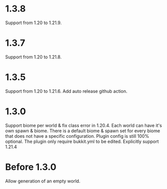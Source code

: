 # 1.3.8
Support from 1.20 to 1.21.9.

# 1.3.7
Support from 1.20 to 1.21.8.

# 1.3.5
Support from 1.20 to 1.21.6.
Add auto release github action.

# 1.3.0
Support biome per world & fix class error in 1.20.4. Each world can have it's own spawn & biome. There is a default biome & spawn set for every biome that does not have a specific configuration. Plugin config is still 100% optional. The plugin only require bukkit.yml to be edited. Explicitly support 1.21.4

# Before 1.3.0
Allow generation of an empty world.
